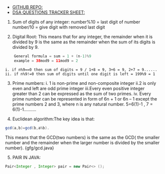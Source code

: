 * [GITHUB REPO:](https://github.com/HarshiitaaRajoriiaa/Data-Structures-and-Algoriths-)
* [DSA QUESTIONS TRACKER SHEET:](https://docs.google.com/spreadsheets/d/1pkV65i9GJ6xuJVefrEn4MLoRhDjxFR0P6OizOlaa-bA/edit?usp=sharing)

1. Sum of digits of any integer: 
    number%10 = last digit of number
    number/10 = give digit with removed last digit

2. Digital Root: This means that for any integer, the remainder when it is divided by 9 is the same as the remainder when the sum of its digits is divided by 9.
```java
    General formula = sum = 1 + (n-1)%9
    example = 38mod9 = 11mod9 = 2
```
    i. if n%9==0 then sum of digits = 9 / 1+8 = 9, 3+6 = 9, 2+7 = 9...... 
    ii. if n%9!=0 then sum of digits until one digit is left = 199%9 = 1

3. Prime numbers:
    i. 1 is non-prime and non-composite integer
    ii.2 is only even and left are odd prime integer
    iii.Every even positive integer greater than 2 can be expressed as the sum of two primes.
    iv. Every prime number can be represented in form of 6n + 1 or 6n – 1 except the prime numbers 2 and 3, where n is any natural number.
    5=6(1)-1 , 7 = 6(1)-1..........

4.  Euclidean algorithm:The key idea is that:
``` java
gcd(a,b)=gcd(b,a%b). 
```
This means that the GCD(two numbers) is the same as the GCD( the smaller number and the remainder when the larger number is divided by the smaller number).
        {gfg/gcd.java}

5. PAIR IN JAVA:
```JAVA
Pair<Integer , Integer> pair = new Pair<> ();
```
